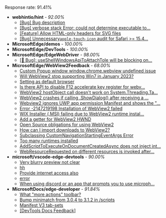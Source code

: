 Response rate: 91.41%

* **webhintio/hint** - _92.00%_
  * [[Bug] Bug description](https://github.com/webhintio/hint/issues/5360)
  * [[Bug] verbose stack Error: could not determine executable to...](https://github.com/webhintio/hint/issues/5349)
  * [[Feature] Allow HTML-only headers for SVG files](https://github.com/webhintio/hint/issues/5281)
  * [[Bug] Unnecessary`apple-touch-icon` audit for Safari >= 15.4...](https://github.com/webhintio/hint/issues/5256)
* **MicrosoftEdge/demos** - _100.00%_
* **MicrosoftEdge/DevTools** - _100.00%_
* **MicrosoftEdge/EdgeWebDriver** - _98.00%_
  * [[🐛 Bug]: useShellWindowsApiToAttachToIe will be blocking on...](https://github.com/MicrosoftEdge/EdgeWebDriver/issues/34)
* **MicrosoftEdge/WebView2Feedback** - _68.00%_
  * [Custom Popup window window.chrome.webview undefined issue](https://github.com/MicrosoftEdge/WebView2Feedback/issues/2967)
  * [Will WebView2 stop supporting Win7 in January 2023?](https://github.com/MicrosoftEdge/WebView2Feedback/issues/2964)
  * [Setting as default browser](https://github.com/MicrosoftEdge/WebView2Feedback/issues/2962)
  * [Is there API to disable F12 accelerate key register for webv...](https://github.com/MicrosoftEdge/WebView2Feedback/issues/2957)
  * [WebView2 hostObject call doesn't work on System.Threading.Ta...](https://github.com/MicrosoftEdge/WebView2Feedback/issues/2948)
  * [WebView2 crashes if calling .ShowDialog() after receiving a ...](https://github.com/MicrosoftEdge/WebView2Feedback/issues/2946)
  * [Webview2 ignores UWP app permission Manifest and shows the "...](https://github.com/MicrosoftEdge/WebView2Feedback/issues/2930)
  * [Error -2147219198 Installation of WebView2 failed](https://github.com/MicrosoftEdge/WebView2Feedback/issues/2914)
  * [ WIX Installer (.MSI) failing due to WebView2 runtime instal...](https://github.com/MicrosoftEdge/WebView2Feedback/issues/2911)
  * [Add a getter for WebView2 HWND](https://github.com/MicrosoftEdge/WebView2Feedback/issues/2907)
  * [Open Source obligations for using WebView2](https://github.com/MicrosoftEdge/WebView2Feedback/issues/2950)
  * [How can I import downloads to WebView2?](https://github.com/MicrosoftEdge/WebView2Feedback/issues/2940)
  * [Subclassing CustomNavigationStartingEventArgs Error](https://github.com/MicrosoftEdge/WebView2Feedback/issues/2928)
  * [Too many runtimes installed](https://github.com/MicrosoftEdge/WebView2Feedback/issues/2926)
  * [AddScriptToExecuteOnDocumentCreatedAsync does not inject int...](https://github.com/MicrosoftEdge/WebView2Feedback/issues/2921)
  * [WebResourceRequested on different resources is invoked after...](https://github.com/MicrosoftEdge/WebView2Feedback/issues/2909)
* **microsoft/vscode-edge-devtools** - _90.00%_
  * [Very blurry preview not clear](https://github.com/microsoft/vscode-edge-devtools/issues/1260)
  * [hh](https://github.com/microsoft/vscode-edge-devtools/issues/1258)
  * [Provide internet access also](https://github.com/microsoft/vscode-edge-devtools/issues/1259)
  * [error](https://github.com/microsoft/vscode-edge-devtools/issues/1257)
  * [When using discord or an app that prompts you to use microph...](https://github.com/microsoft/vscode-edge-devtools/issues/1256)
* **MicrosoftDocs/edge-developer** - _91.84%_
  * [What "more actions" toolbar?](https://github.com/MicrosoftDocs/edge-developer/issues/2312)
  * [Bump minimatch from 3.0.4 to 3.1.2 in /scripts](https://github.com/MicrosoftDocs/edge-developer/pull/2310)
  * [Manifest V3 tab-sets](https://github.com/MicrosoftDocs/edge-developer/pull/2272)
  * [[DevTools Docs Feedback]](https://github.com/MicrosoftDocs/edge-developer/issues/2311)
